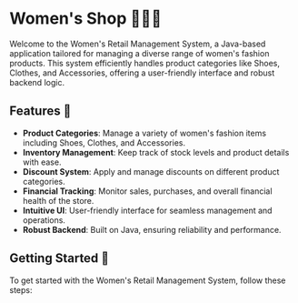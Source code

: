 # Women's Shop 👠👗👜

Welcome to the Women's Retail Management System, a Java-based application tailored for managing a diverse range of women's fashion products. This system efficiently handles product categories like Shoes, Clothes, and Accessories, offering a user-friendly interface and robust backend logic.

## Features 🌟

- **Product Categories**: Manage a variety of women's fashion items including Shoes, Clothes, and Accessories.
- **Inventory Management**: Keep track of stock levels and product details with ease.
- **Discount System**: Apply and manage discounts on different product categories.
- **Financial Tracking**: Monitor sales, purchases, and overall financial health of the store.
- **Intuitive UI**: User-friendly interface for seamless management and operations.
- **Robust Backend**: Built on Java, ensuring reliability and performance.

## Getting Started 🚀

To get started with the Women's Retail Management System, follow these steps:


